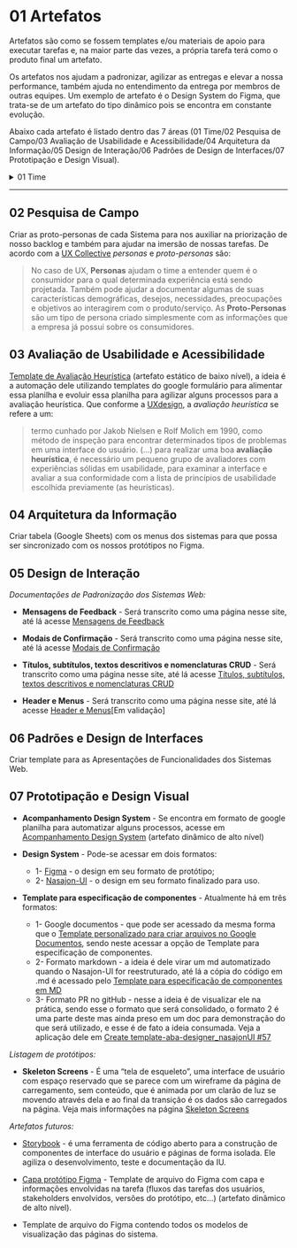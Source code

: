 # 01 Artefatos
Artefatos são como se fossem templates e/ou materiais de apoio para executar tarefas e, na maior parte das vezes, a própria tarefa terá como o produto final um artefato.

Os artefatos nos ajudam a padronizar, agilizar as entregas e elevar a nossa performance, também ajuda no entendimento da entrega por membros de outras equipes. 
Um exemplo de artefato é o Design System do Figma, que trata-se de um artefato do tipo dinâmico pois se encontra em constante evolução.

Abaixo cada artefato é listado dentro das 7 áreas (01 Time/02 Pesquisa de Campo/03 Avaliação de Usabilidade e Acessibilidade/04 Arquitetura da Informação/05 Design de Interação/06 Padrões de Design de Interfaces/07 Prototipação e Design Visual).

<details>
  <summary>
    01 Time
  </summary>
  <p>
    
```
    
  * **Backlog no Trello** - Utilizado para viabilizar o nosso roadmap (linkar as tarefas criadas a cada uma das ideias de criação de artefatos). Veja nosso [Backlog no Trello](https://trello.com/b/OEbo1AKb/kanban) é necessário ser convidado para visualizar.

  * **Repositório e site de arquitetura de Design** - Utilizado para listar atividades relacionadas ao design. Seu acesso pode ser de dois modos:
    * 1- [repositório de Arquitetura de Design](https://github.com/Nasajon/Arquitetura/tree/master/Design) - que é a pasta onde tem o conteúdo relacionado à equipe de design;
    * 2- [site Processos e Documentos de Arquitetura](https://nasajon.github.io/Arquitetura/) - este mostra os mesmos conteúdos acima porém no formato de página, mas nesse há também outros assuntos pertencente a outras equipes, mas todas com o mesmo objetivo de ser um local de documentação de auxílio ao desenvolvimento de software da Nasajon.

  * **Template personalizado para criar arquivos no Google Documentos** - Trata-se de um modelo personalizado criado a partir do Google Documentos para auxiliar em documentações. Saiba mais na página [Template personalizado para criar arquivos no Google Documentos](Template/googleDocumentos/)

  * **Template de PR** - Para especificar e documentar tarefas relacionadas à equipe de design, checar se precisa realizar alguma melhoria, veja esse modelo de PR em [Create template-PR_designer #56](https://github.com/Nasajon/Arquitetura/pull/56/commits/e079ca2e8ea16969da42c209d72184c943c604ae)

  * **Padrões para elaboração de documentações** - Será transcrito como uma página nesse site, até lá acesse [Padrões para elaboração de documentações](https://docs.google.com/document/d/1SG369Vi4O3rwt9LK5uXvZKjzhzVMTOff2atJsqh2KJw/edit?usp=sharing)

  *Artefatos futuros:*
    * Mapa de Stakeholders;
    * Mapa de habilidades;
    * Acompanhamento de Artefatos - (semelhante ao [Acompanhamento Design System](https://docs.google.com/spreadsheets/d/1gk7MLzLXZYl6UM0NvgXuQad3iIogA35P4kTc4MVe6mM/edit?usp=sharing)).
    
```
    
  </p>
</details>


---





## 02 Pesquisa de Campo 
Criar as proto-personas de cada Sistema para nos auxiliar na priorização de nosso backlog e também para ajudar na imersão de nossas tarefas.
De acordo com a [UX Collective](https://brasil.uxdesign.cc/a-diferen%C3%A7a-entre-personas-de-marketing-personas-de-design-e-proto-personas-3375ead5b725) *personas* e *proto-personas* são:
> No caso de UX, **Personas** ajudam o time a entender quem é o consumidor para o qual determinada experiência está sendo projetada. Também pode ajudar a documentar algumas de suas características demográficas, desejos, necessidades, preocupações e objetivos ao interagirem com o produto/serviço.
> As **Proto-Personas** são um tipo de persona criado simplesmente com as informações que a empresa já possui sobre os consumidores.


## 03 Avaliação de Usabilidade e Acessibilidade
[Template de Avaliação Heurística](https://docs.google.com/spreadsheets/d/1nyqC-jr0lR1nMxqPoeGCqlo97uGF7rS2kKRYKP7vW6Q/edit?usp=sharing) (artefato estático de baixo nível), a ideia é a automação dele utilizando templates do google formulário para alimentar essa planilha e evoluir essa planilha para agilizar alguns processos para a avaliação heurística.
Que conforme a [UXdesign](https://uxdesign.blog.br/avalia%C3%A7%C3%A3o-heur%C3%ADstica-na-an%C3%A1lise-de-interfaces-218c2dd46164), a *avaliação heurística* se refere a um:
> termo cunhado por Jakob Nielsen e Rolf Molich em 1990, como método de inspeção para encontrar determinados tipos de problemas em uma interface do usuário.
> (...) para realizar uma boa **avaliação heurística**, é necessário um pequeno grupo de avaliadores com experiências sólidas em usabilidade, para examinar a interface e avaliar a sua conformidade com a lista de princípios de usabilidade escolhida previamente (as heurísticas).


## 04 Arquitetura da Informação 
Criar tabela (Google Sheets) com os menus dos sistemas para que possa ser sincronizado com os nossos protótipos no Figma.


## 05 Design de Interação
*Documentações de Padronização dos Sistemas Web:*
- **Mensagens de Feedback** - Será transcrito como uma página nesse site, até lá acesse [Mensagens de Feedback](https://docs.google.com/document/d/1xduQWEpeytvVIf_UogBTp11GMNWAexOQj9N3ziVAAOk/edit?usp=sharing)

- **Modais de Confirmação** - Será transcrito como uma página nesse site, até lá acesse [Modais de Confirmação](https://docs.google.com/document/d/1G4WNmMD6UYjwiI4AhBPMzJWE6XEd8k6YqIJuqrQHgIc/edit?usp=sharing)

- **Títulos, subtítulos, textos descritivos e nomenclaturas CRUD** - Será transcrito como uma página nesse site, até lá acesse [Títulos, subtítulos, textos descritivos e nomenclaturas CRUD](https://docs.google.com/document/d/1dBfufYRCpI4HPdgBqyQzAHwDorIhXXtKvanzY6TMXlI/edit?usp=sharing)

- **Header e Menus** - Será transcrito como uma página nesse site, até lá acesse [Header e Menus](https://docs.google.com/document/d/1VAF0CPGotzF2t8Jl6v3xIo6w8ZL6X8oz3253STs8_eE/edit?usp=sharing)[Em validação]


## 06 Padrões e Design de Interfaces
Criar template para as Apresentações de Funcionalidades dos Sistemas Web.


## 07 Prototipação e Design Visual
* **Acompanhamento Design System** - Se encontra em formato de google planilha para automatizar alguns processos, acesse em [Acompanhamento Design System](https://docs.google.com/spreadsheets/d/1gk7MLzLXZYl6UM0NvgXuQad3iIogA35P4kTc4MVe6mM/edit?usp=sharing) (artefato dinâmico de alto nível)

* **Design System** - Pode-se acessar em dois formatos:
  * 1- [Figma](https://www.figma.com/proto/Iz5rlCqV5gV8JOCKLtk23J/Design-System-2.0?page-id=1439%3A19978&node-id=1102%3A0&viewport=45%2C120%2C0.11756104975938797&scaling=scale-down) - o design em seu formato de protótipo;
  * 2- [Nasajon-UI](http://ui.nasajon.com.br.s3-website-us-west-2.amazonaws.com/#!/instalacao ) - o design em seu formato finalizado para uso.

* **Template para especificação de componentes** - Atualmente há em três formatos: 
  * 1- Google documentos - que pode ser acessado da mesma forma que o [Template personalizado para criar arquivos no Google Documentos](Template/googleDocumentos/), sendo neste acessar a opção de Template para especificação de componentes. 
  * 2- Formato markdown - a ideia é dele virar um md automatizado quando o Nasajon-UI for reestruturado, até lá a cópia do código em .md é acessado pelo [Template para especificação de componentes em MD](https://docs.google.com/document/d/1qxP1HDRNkqKi0aAND0O9oHobMmuR4S4k-0LyEF9FH4c/edit?usp=sharing)
  * 3- Formato PR no gitHub - nesse a ideia é de visualizar ele na prática, sendo esse o formato que será consolidado, o formato 2 é uma parte deste mas ainda preso em um doc para demonstração do que será utilizado, e esse é de fato a ideia consumada. Veja a aplicação dele em [Create template-aba-designer_nasajonUI #57](https://github.com/Nasajon/Arquitetura/pull/57)

*Listagem de protótipos:*
* **Skeleton Screens** - É uma “tela de esqueleto”, uma interface de usuário com espaço reservado que se parece com um wireframe da página de carregamento, sem conteúdo, que é animada por um clarão de luz se movendo através dela e ao final da transição é os dados são carregados na página. Veja mais informações na página [Skeleton Screens](Skeleton%20Screens)

*Artefatos futuros:*
* [Storybook](https://storybook.js.org/) - é uma ferramenta de código aberto para a construção de componentes de interface do usuário e páginas de forma isolada. Ele agiliza o desenvolvimento, teste e documentação da IU.

* [Capa protótipo Figma](https://uxplanet.org/marie-kondoing-for-ux-designers-organizing-my-figma-files-d1e4be32dd67) - Template de arquivo do Figma com capa e informações envolvidas na tarefa (fluxos das tarefas dos usuários, stakeholders envolvidos, versões do protótipo, etc...) (artefato dinâmico de alto nível).

* Template de arquivo do Figma contendo todos os modelos de visualização das páginas do sistema.
